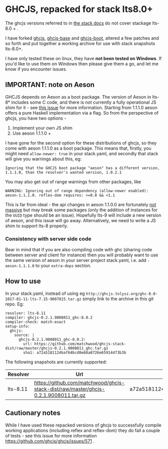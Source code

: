 # GHCJS, repacked for stack lts8.0+

The ghcjs versions referred to in [the stack docs](https://docs.haskellstack.org/en/stable/ghcjs/) do not cover stackage lts-8.0 + .

I have forked [ghcjs](https://github.com/matchwood/ghcjs), [ghcjs-base](https://github.com/matchwood/ghcjs-base) and [ghcjs-boot](https://github.com/matchwood/ghcjs-boot), altered a few patches and so forth and put together a working archive for use with stack snapshots lts-8.0+. 

I have only tested these on linux, they have **not been tested on Windows**. If you'd like to use them on Windows then please give them a go, and let me know if you encounter issues.

## IMPORTANT: note on Aeson
GHCJS depends on Aeson as a boot package. The version of Aeson in lts-8* includes some C code, and there is not currently a fully operational JS shim for it - see [this issue](https://github.com/bos/aeson/issues/471) for more information. Starting from 1.1.1.0 aeson offers a pure Haskell implementation via a flag. So from the perspective of ghcjs, you have two options - 
  1) Implement your own JS shim
  2) Use aeson 1.1.1.0 + 

I have gone for the second option for these distributions of ghcjs, so they come with aeson 1.1.1.0 as a boot package. This means that, firstly, you might need `allow-newer: true` in your stack.yaml, and secondly that stack will give you warnings about this, eg: 

    Ignoring that the GHCJS boot package "aeson" has a different version, 1.1.1.0, than the resolver's wanted version, 1.0.2.1

You may also get out of range warnings from other packages, like 

    WARNING: Ignoring out of range dependency (allow-newer enabled): aeson-1.1.1.0. reflex-dom requires: >=0.8 && <1.1

This is far from ideal - the api changes in aeson 1.1.0.0 are fortunately [not massive](https://github.com/bos/aeson/blob/master/changelog.md) but may break some packages (only the addition of instances for the `UUID` type should be an issue). Hopefully lts-9 will include a new version of aeson, and this issue will go away. Alternatively, we need to write a JS shim to support lts-8 properly.

### Consistency with server side code
Bear in mind that if you are also compiling code with ghc (sharing code between server and client for instance) then you will probably want to use the same version of aeson in your server project stack.yaml, i.e. add `- aeson-1.1.1.0` to your `extra-deps` section.

## How to use
In your stack.yaml, instead of using eg `http://ghcjs.tolysz.org/ghc-8.0-2017-01-11-lts-7.15-9007015.tar.gz` simply link to the archive in this git repo.
Eg: 

    resolver: lts-8.11
    compiler: ghcjs-0.2.1.9008011_ghc-8.0.2
    compiler-check: match-exact
    setup-info:
      ghcjs:
        source: |
          ghcjs-0.2.1.9008011_ghc-8.0.2:
            url: https://github.com/matchwood/ghcjs-stack-dist/raw/master/ghcjs-0.2.1.9008011_ghc.tar.gz
            sha1: a72a5181124baf64bcd0e68a8726e65914473b3b


The following snapshots are currently supported:

| Resolver | Url | sha1 |
| --- | --- | --- |
| lts-8.11 | https://github.com/matchwood/ghcjs-stack-dist/raw/master/ghcjs-0.2.1.9008011.tar.gz | a72a5181124baf64bcd0e68a8726e65914473b3b |

## Cautionary notes
While I have used these repacked versions of ghcjs to successfully compile working applications (including reflex and reflex-dom) they do fail a couple of tests - see this issue for more information https://github.com/ghcjs/ghcjs/issues/571 . 
